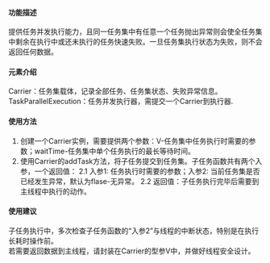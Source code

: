 #### 功能描述
提供任务并发执行能力，且同一任务集中有任意一个任务抛出异常则会使全任务集中剩余在执行中或还未执行的任务快速失败。一旦任务集执行状态为失败，则不会返回任何数据。

#### 元素介绍
Carrier：任务集载体，记录全部任务、任务集状态、失败异常信息。  
TaskParallelExecution：任务并发执行器，需提交一个Carrier到执行器.

#### 使用方法
1. 创建一个Carrier实例，需要提供两个参数：V-任务集中任务执行时需要的参数；waitTime-任务集中单个任务执行的最长等待时间。
2. 使用Carrier的addTask方法，将子任务提交到任务集。子任务函数共有两个入参，一个返回值：
    2.1 入参1: 任务执行时需要的参数；入参2: 当前任务集是否已经发生异常，默认为flase-无异常。
    2.2 返回值：子任务执行完毕后需要到主线程中执行的动作。

#### 使用建议
子任务执行中，多次检查子任务函数的“入参2”与线程的中断状态，特别是在执行长耗时操作前。  
若需要返回数据到主线程，请封装在Carrier的型参V中，并做好线程安全设计。